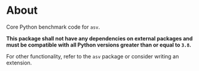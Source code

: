 # About

Core Python benchmark code for `asv`.

**This package shall not have any dependencies on external packages and must be
compatible with all Python versions greater than or equal to `3.8`.**


For other functionality, refer to the `asv` package or consider writing an extension.
